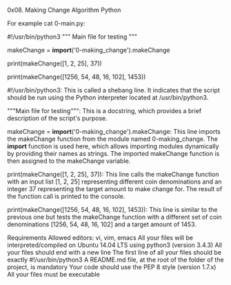 0x08. Making Change
Algorithm
Python

For example cat 0-main.py:

#!/usr/bin/python3
"""
Main file for testing
"""

makeChange = __import__('0-making_change').makeChange

print(makeChange([1, 2, 25], 37))

print(makeChange([1256, 54, 48, 16, 102], 1453))

#!/usr/bin/python3: This is called a shebang line. It indicates that the script should be run using the Python interpreter located at /usr/bin/python3.

"""Main file for testing""": This is a docstring, which provides a brief description of the script's purpose.

makeChange = __import__('0-making_change').makeChange: This line imports the makeChange function from the module named 0-making_change. The __import__ function is used here, which allows importing modules dynamically by providing their names as strings. The imported makeChange function is then assigned to the makeChange variable.

print(makeChange([1, 2, 25], 37)): This line calls the makeChange function with an input list [1, 2, 25] representing different coin denominations and an integer 37 representing the target amount to make change for. The result of the function call is printed to the console.

print(makeChange([1256, 54, 48, 16, 102], 1453)): This line is similar to the previous one but tests the makeChange function with a different set of coin denominations [1256, 54, 48, 16, 102] and a target amount of 1453.


Requirements
Allowed editors: vi, vim, emacs
All your files will be interpreted/compiled on Ubuntu 14.04 LTS using python3 (version 3.4.3)
All your files should end with a new line
The first line of all your files should be exactly #!/usr/bin/python3
A README.md file, at the root of the folder of the project, is mandatory
Your code should use the PEP 8 style (version 1.7.x)
All your files must be executable

